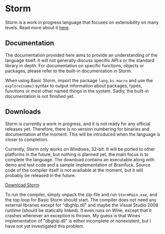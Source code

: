 Storm
========

Storm is a work in progress language that focuses on extensibility on many levels. Read more about
it [here](md://01-Storm/).

Documentation
--------------

The documentation provided here aims to provide an understanding of the language itself. It will not
generally discuss specific API:s or the standard library in depth. For documentation on specific
functions, objects or packages, please refer to the built-in documentation in Storm.

When using Basic Storm, import the package `lang.bs.macro` and use the `explore{name}` syntax to
output information about packages, types, functions or most other named things in the system. Sadly,
the built-in documentation is not finished yet.

Downloads
----------

Storm is currently a work in progress, and it is not ready for any official releases yet. Therefore,
there is no version numbering for binaries and documentation at the moment. This will be introduced
when the language is closer to completion.

Currently, Storm only works on Windows, 32-bit. It will be ported to other platforms in the future,
but nothing is planned yet, the main focus is to complete the language. The download contains an
executable along with demo and test code and a sample implementation of Brainfuck. Source code of
the compiler itself is not availiable at the moment, but it will probably be released in the future.

[Download Storm](storm.zip)

To run the compiler, simply unpack the zip-file and run `StormMain.exe`, and the top loop for Basic
Storm should start. The compiler does not need any external libraries except for "dbghlp.dll" and
maybe the Visual Studio 2008 runtime (should be statically linked). It even runs on Wine, except
that it crashes whenever an exception is thrown. My guess is that Wines implementation of
"dbghlp.dll" is either incomplete or nonexistent, but I have not yet investigated this problem.
